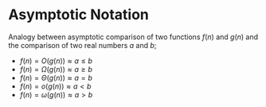 # Asymptotic Notation

Analogy between asymptotic comparison of two functions $f(n)$ and $g(n)$ and the comparison of two real numbers $a$ and $b$;

- $f(n) = O(g(n)) \approx a \le b$
- $f(n) = \Omega(g(n)) \approx a \ge b$
- $f(n) = \Theta(g(n)) \approx a = b$
- $f(n) = o(g(n)) \approx a < b$
- $f(n) = \omega(g(n)) \approx a > b$


